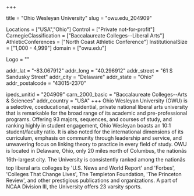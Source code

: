 
+++

title = "Ohio Wesleyan University"
slug = "owu.edu_204909"

Locations = ["USA","Ohio"]
Control = ["Private not-for-profit"]
CarnegieClassification = ["Baccalaureate Colleges--Liberal Arts"]
AthleticConferences = ["North Coast Athletic Conference"]
InstitutionalSize = ["1,000 - 4,999"]
domain = ["owu.edu"]

Logo = ""

addr_lat = "-83.067912"
addr_long = "40.296912"
addr_street = "61 S Sandusky Street"
addr_city = "Delaware"
addr_state = "Ohio"
addr_postalcode = "43015-2370"

ipeds_unitid = "204909"
carn_2000_basic = "Baccalaureate Colleges--Arts & Sciences"
addr_country = "USA"
+++
    Ohio Wesleyan University (OWU) is a selective, coeducational, residential, private national liberal arts university that is remarkable for the broad range of its academic and pre-professional programs. Offering 93 majors, sequences, and courses of study, and ranking highly in student engagement, Ohio Wesleyan boasts an 10:1 student/faculty ratio. It is also noted for the international dimensions of its curriculum, emphasis on community through leadership and service, and unwavering focus on linking theory to practice in every field of study. OWU is located in Delaware, Ohio, only 20 miles north of Columbus, the nationâs 16th-largest city. The University is consistently ranked among the nationâs top liberal arts colleges by 'U.S. News and World Report' and 'Forbes', 'Colleges That Change Lives', The Templeton Foundation, 'The Princeton Review', and other prestigious publications and organizations. A part of NCAA Division III, the University offers 23 varsity sports.
